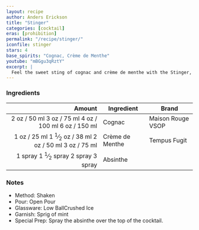 ```yaml
---
layout: recipe
author: Anders Erickson
title: "Stinger"
categories: [cocktail]
eras: [prohibition]
permalink: "/recipe/stinger/"
iconfile: stinger
stars: 4
base_spirits: "Cognac, Crème de Menthe"
youtube: "mBGgu3qRztY"
excerpt: |
  Feel the sweet sting of cognac and crème de menthe with the Stinger, a classic high-society cocktail from the pre-Prohibition era.
---
```


### Ingredients

|  Amount | Ingredient      | Brand             |
| ------: | --------------- | ----------------- |
|    <span class="onex active">2 oz  / 50 ml</span> <span class="onehalfx">3 oz  / 75 ml</span> <span class="twox">4 oz  / 100 ml</span> <span class="threex">6 oz  / 150 ml</span>| Cognac          | Maison Rouge VSOP |
|    <span class="onex active">1 oz  / 25 ml</span> <span class="onehalfx">1 <sup>1</sup>&frasl;<sub>2</sub> oz  / 38 ml</span> <span class="twox">2 oz  / 50 ml</span> <span class="threex">3 oz  / 75 ml</span>| Crème de Menthe | Tempus Fugit      |
| <span class="onex active">1 spray </span> <span class="onehalfx">1 <sup>1</sup>&frasl;<sub>2</sub> spray </span> <span class="twox">2 spray </span> <span class="threex">3 spray </span>| Absinthe        |

### Notes

- Method: Shaken
- Pour: Open Pour
- Glassware: Low BallCrushed Ice
- Garnish: Sprig of mint
- Special Prep: Spray the absinthe over the top of the cocktail.

    
<script type="application/ld+json">
{
  "@context": "https://schema.org",
  "@type": "Recipe",
  "author": {
    "@type": "Person",
    "name": "{{ page.author }}"
    },
  "image": "{%- for page in page.categories limit: 1 %}{% assign cat = site.data.categories | where: "slug", page | first %}{{ site.url }}{{ site.baseurl}}/assets/images/category_{{cat.slug}}.svg{% endfor -%}",
  "description": "{{ page.excerpt | strip_html | replace: '"', "'" }}",
  "recipeIngredient": [
  " 2 oz Cognac ",
  " 1 oz Crème de Menthe",
  "1 spray Absinthe "
    ],
  "name": "{{ page.title }}",
  "recipeInstructions": [
    {
      "@type": "HowToStep",
      "text": "- Method: Shaken"
    },
    {
      "@type": "HowToStep",
      "text": "- Pour: Open Pour"
    },
    {
      "@type": "HowToStep",
      "text": "- Glassware: Low BallCrushed Ice"
    },
    {
      "@type": "HowToStep",
      "text": "- Garnish: Sprig of mint"
    },
    {
      "@type": "HowToStep",
      "text": "- Special Prep: Spray the absinthe over the top of the cocktail."
    }
    ],
  "recipeYield": "1 cocktail",
  "recipeCategory": "cocktail",
  {% if page.stars and site.data.ratings[page.iconfile].ratings -%}"aggregateRating": {
   "@type": "AggregateRating",
   "ratingValue": "{%- include stars_metadata.html %}",
   "bestRating": "5",
   "reviewCount": "2"}{%- endif %}
  "recipeCuisine": "global",
  "prepTime": "PT20M",
  "cookTime": "PT15S",
  "keywords": "{{ page.title }}, cocktail, {{ page.eras }}, {%- include category_metadata.html -%}, {%- include spirits_metadata.html -%}"
}
</script>

    